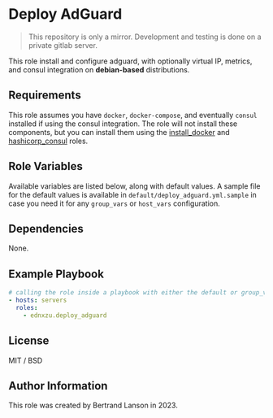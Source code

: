 Deploy AdGuard
=========
> This repository is only a mirror. Development and testing is done on a private gitlab server.

This role install and configure adguard, with optionally virtual IP, metrics, and consul integration on **debian-based** distributions.

Requirements
------------

This role assumes you have `docker`, `docker-compose`, and eventually `consul` installed if using the consul integration. The role will not install these components, but you can install them using the [install_docker](https://github.com/ednxzu/install_docker) and [hashicorp_consul](https://github.com/ednxzu/hashicorp_consul) roles.

Role Variables
--------------
Available variables are listed below, along with default values. A sample file for the default values is available in `default/deploy_adguard.yml.sample` in case you need it for any `group_vars` or `host_vars` configuration.

Dependencies
------------

None.

Example Playbook
----------------

```yaml
# calling the role inside a playbook with either the default or group_vars/host_vars
- hosts: servers
  roles:
    - ednxzu.deploy_adguard
```

License
-------

MIT / BSD

Author Information
------------------

This role was created by Bertrand Lanson in 2023.